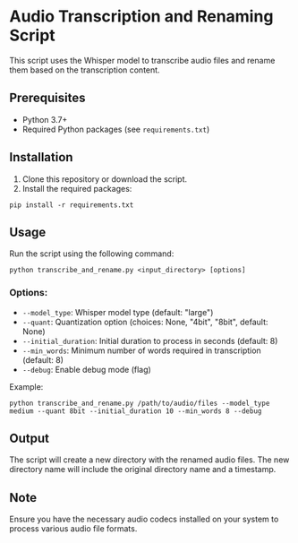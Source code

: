 # Audio Transcription and Renaming Script

This script uses the Whisper model to transcribe audio files and rename them based on the transcription content.

## Prerequisites

- Python 3.7+
- Required Python packages (see `requirements.txt`)

## Installation

1. Clone this repository or download the script.
2. Install the required packages:

```
pip install -r requirements.txt
```

## Usage

Run the script using the following command:

```
python transcribe_and_rename.py <input_directory> [options]
```

### Options:

- `--model_type`: Whisper model type (default: "large")
- `--quant`: Quantization option (choices: None, "4bit", "8bit", default: None)
- `--initial_duration`: Initial duration to process in seconds (default: 8)
- `--min_words`: Minimum number of words required in transcription (default: 8)
- `--debug`: Enable debug mode (flag)

Example:

```
python transcribe_and_rename.py /path/to/audio/files --model_type medium --quant 8bit --initial_duration 10 --min_words 8 --debug
```

## Output

The script will create a new directory with the renamed audio files. The new directory name will include the original directory name and a timestamp.

## Note

Ensure you have the necessary audio codecs installed on your system to process various audio file formats.